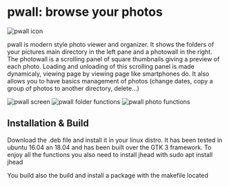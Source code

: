 
pwall: browse your photos
=============================

![pwall icon](https://github.com/ltiber/pwall/tree/master/res/pwall/pwall.png)

pwall is modern style photo viewer and organizer.
It shows the folders of your pictures main directory
in the left pane and a photowall in the right.
The photowall is a scrolling panel of square thumbnails
giving a preview of each photo. Loading and unloading of this 
scrolling panel is made dynamicaly, viewing page by viewing page
like smartphones do.
It also allows you to have basics management of photos
(change dates, copy a group of photos to another directory, delete...)
    
![pwall screen](https://github.com/ltiber/pwall/tree/master/res/pwall/pwallscreenshot.png)
![pwall folder functions](https://github.com/ltiber/pwall/tree/master/res/pwall/pwalloption1.png)
![pwall photo functions](https://github.com/ltiber/pwall/tree/master/res/pwall/pwalloption2.png)

Installation & Build
------------------------

Download the .deb file and install it in your linux distro. 
It has been tested in ubuntu 16.04 an 18.04 and has been built
over the GTK 3 framework.
To enjoy all the functions you also need to install jhead
with sudo apt install jhead

You  build also the build and install a package with the makefile located 




